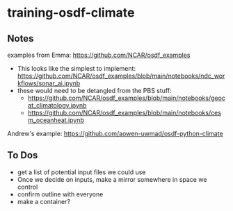 # training-osdf-climate

## Notes

examples from Emma: https://github.com/NCAR/osdf_examples
* This looks like the simplest to implement: https://github.com/NCAR/osdf_examples/blob/main/notebooks/ndc_workflows/sonar_ai.ipynb
* these would need to be detangled from the PBS stuff:
    * https://github.com/NCAR/osdf_examples/blob/main/notebooks/geocat_climatology.ipynb
    * https://github.com/NCAR/osdf_examples/blob/main/notebooks/cesm_oceanheat.ipynb

Andrew's example: https://github.com/aowen-uwmad/osdf-python-climate

## To Dos
- get a list of potential input files we could use
- Once we decide on inputs, make a mirror somewhere in space we control
- confirm outline with everyone
- make a container?

